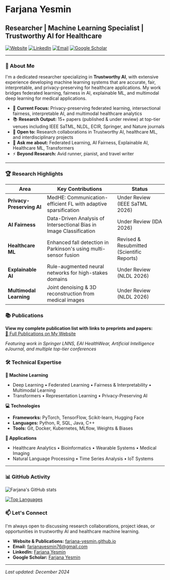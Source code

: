 # Farjana Yesmin

## Researcher | Machine Learning Specialist | Trustworthy AI for Healthcare

[![Website](https://img.shields.io/badge/Website-Portfolio-green)](https://farjana-yesmin.github.io)
[![LinkedIn](https://img.shields.io/badge/LinkedIn-Profile-blue)](https://www.linkedin.com/in/farjana-yesmin/)
[![Email](https://img.shields.io/badge/Email-Contact-red)](mailto:farjanayesmin76@gmail.com)
[![Google Scholar](https://img.shields.io/badge/Google_Scholar-Profile-lightgrey)](https://scholar.google.com/citations?user=AKL9avYAAAAJ&hl=en)

---

### 👋 About Me

I'm a dedicated researcher specializing in **Trustworthy AI**, with extensive experience developing machine learning systems that are accurate, fair, interpretable, and privacy-preserving for healthcare applications. My work bridges federated learning, fairness in AI, explainable ML, and multimodal deep learning for medical applications.

- 🔬 **Current Focus:** Privacy-preserving federated learning, intersectional fairness, interpretable AI, and multimodal healthcare analytics
- 📚 **Research Output:** 15+ papers (published & under review) at top-tier venues including IEEE SaTML, NLDL, ECIR, Springer, and Nature journals
- 🤝 **Open to:** Research collaborations in Trustworthy AI, healthcare ML, and interdisciplinary projects
- 💬 **Ask me about:** Federated Learning, AI Fairness, Explainable AI, Healthcare ML, Transformers
- ⚡ **Beyond Research:** Avid runner, pianist, and travel writer

---

### 🏆 Research Highlights

| Area | Key Contributions | Status |
|------|-------------------|--------|
| **Privacy-Preserving AI** | MedHE: Communication-efficient FL with adaptive sparsification | Under Review (IEEE SaTML 2026) |
| **AI Fairness** | Data-Driven Analysis of Intersectional Bias in Image Classification | Under Review (IDA 2026) |
| **Healthcare ML** | Enhanced fall detection in Parkinson's using multi-sensor fusion | Revised & Resubmitted (Scientific Reports) |
| **Explainable AI** | Rule-augmented neural networks for high-stakes domains | Under Review (NLDL 2026) |
| **Multimodal Learning** | Joint denoising & 3D reconstruction from medical images | Under Review (NLDL 2026) |

### 📚 Publications

**View my complete publication list with links to preprints and papers:**  
[🔗 Full Publications on My Website](https://farjana-yesmin.github.io#publications)

*Featuring work in Springer LNNS, EAI HealthWear, Artificial Intelligence eJournal, and multiple top-tier conferences*

### 🛠️ Technical Expertise

**🤖 Machine Learning**
- Deep Learning • Federated Learning • Fairness & Interpretability • Multimodal Learning
- Transformers • Representation Learning • Privacy-Preserving AI

**💻 Technologies**
- **Frameworks:** PyTorch, TensorFlow, Scikit-learn, Hugging Face
- **Languages:** Python, R, SQL, Java, C++
- **Tools:** Git, Docker, Kubernetes, MLflow, Weights & Biases

**🎯 Applications**
- Healthcare Analytics • Bioinformatics • Wearable Systems • Medical Imaging
- Natural Language Processing • Time Series Analysis • IoT Systems

---

### 📊 GitHub Activity

![Farjana's GitHub stats](https://github-readme-stats.vercel.app/api?username=Farjana-Yesmin&show_icons=true&theme=radical&hide_title=true)

[![Top Languages](https://github-readme-stats.vercel.app/api/top-langs/?username=Farjana-Yesmin&layout=compact&theme=radical)](https://github.com/Farjana-Yesmin)

### 📫 Let's Connect

I'm always open to discussing research collaborations, project ideas, or opportunities in trustworthy AI and healthcare machine learning.

- **Website & Publications:** [farjana-yesmin.github.io](https://farjana-yesmin.github.io)
- **Email:** [farjanayesmin76@gmail.com](mailto:farjanayesmin76@gmail.com)
- **LinkedIn:** [Farjana Yesmin](https://www.linkedin.com/in/farjana-yesmin/)
- **Google Scholar:** [Farjana Yesmin](https://scholar.google.com/citations?user=AKL9avYAAAAJ&hl=en)

---

*Last updated: December 2024*
